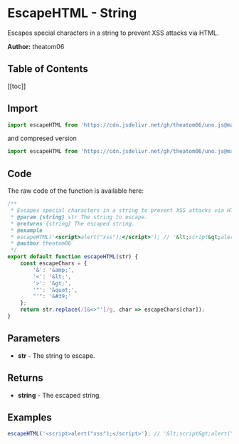 # EscapeHTML - String
Escapes special characters in a string to prevent XSS attacks via HTML.

**Author:** theatom06

## Table of Contents
[[toc]]

## Import 

```js
import escapeHTML from 'https://cdn.jsdelivr.net/gh/theatom06/uno.js@main/lib/string/escapeHTML.js';
```
and compresed version
```js
import escapeHTML from 'https://cdn.jsdelivr.net/gh/theatom06/uno.js@main/lib/string/escapeHTML.min.js';
```

## Code
The raw code of the function is available here:
```js
/**
 * Escapes special characters in a string to prevent XSS attacks via HTML.
 * @param {string} str The string to escape.
 * @returns {string} The escaped string.
 * @example
 * escapeHTML('<script>alert("xss");</script>'); // '&lt;script&gt;alert("xss");&lt;/script&gt;'
 * @author theatom06
 */
export default function escapeHTML(str) {
    const escapeChars = {
        '&': '&amp;',
        '<': '&lt;',
        '>': '&gt;',
        '"': '&quot;',
        "'": '&#39;'
    };
    return str.replace(/[&<>"']/g, char => escapeChars[char]);
}
```

## Parameters
* **str** - The string to escape.


## Returns
* **string** - The escaped string.


## Examples
```js
escapeHTML('<script>alert("xss");</script>'); // '&lt;script&gt;alert("xss");&lt;/script&gt;'

```